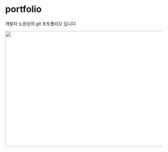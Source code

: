 # portfolio
개발자 노원상의 git 포토폴리오 입니다


<img src="/uploads/1848994ad25765da30fa8ef3684c67bc/캡처.PNG"  width="700" height="370">
